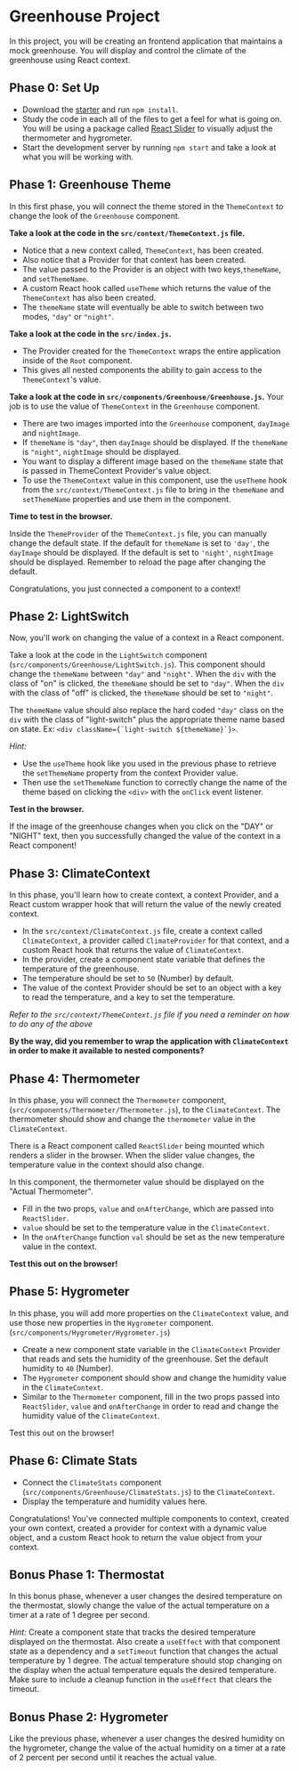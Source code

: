 # Greenhouse Project

In this project, you will be creating an frontend application that maintains a
mock greenhouse. You will display and control the climate of the greenhouse
using React context.

## Phase 0: Set Up

- Download the [starter] and run `npm install`.
- Study the code in each all of the files to get a feel for what is going on.
  You will be using a package called [React Slider] to visually adjust the
  thermometer and hygrometer.
- Start the development server by running `npm start` and take a look at what
  you will be working with.

## Phase 1: Greenhouse Theme

In this first phase, you will connect the theme stored in the `ThemeContext` to
change the look of the `Greenhouse` component.

**Take a look at the code in the `src/context/ThemeContext.js` file.**

- Notice that a new context called, `ThemeContext`, has been created.
- Also notice that a Provider for that context has been created.
- The value passed to the Provider is an object with two keys,`themeName`, and
  `setThemeName`.
- A custom React hook called `useTheme` which returns the value of the
  `ThemeContext` has also been created.
- The `themeName` state will eventually be able to switch between two modes,
  `"day"` or `"night"`.

**Take a look at the code in the `src/index.js`.**

- The Provider created for the `ThemeContext` wraps the entire application
  inside of the `Root` component.
- This gives all nested components the ability to gain access to the
  `ThemeContext`'s value.

**Take a look at the code in `src/components/Greenhouse/Greenhouse.js`.**
Your job is to use the value of `ThemeContext` in the `Greenhouse` component.

- There are two images imported into the `Greenhouse` component, `dayImage` and
  `nightImage`.
- If `themeName` is `"day"`, then `dayImage` should be displayed. If the
  `themeName` is `"night"`, `nightImage` should be displayed.
- You want to display a different image based on the `themeName` state that is
  passed in ThemeContext Provider's value object.
- To use the `ThemeContext` value in this component, use the `useTheme` hook
  from the `src/context/ThemeContext.js` file to bring in the `themeName` and
  `setThemeName` properties and use them in the component.

**Time to test in the browser.**

Inside the `ThemeProvider` of the `ThemeContext.js` file, you can manually change the default state. If the
default for `themeName` is set to `'day'`, the `dayImage` should be displayed.
If the default is set to `'night'`, `nightImage` should be displayed.
Remember to reload the page after changing the default.

Congratulations, you just connected a component to a context!

## Phase 2: LightSwitch

Now, you'll work on changing the value of a context in a React component.

Take a look at the code in the `LightSwitch` component
(`src/components/Greenhouse/LightSwitch.js`). This component should change the
`themeName` between `"day"` and `"night"`. When the `div` with the class of "on"
is clicked, the `themeName` should be set to `"day"`. When the `div` with the
class of "off" is clicked, the `themeName` should be set to `"night"`.

The `themeName` value should also replace the hard coded `"day"` class on the
`div` with the class of "light-switch" plus the appropriate theme name based on
state. Ex: `` <div className={`light-switch ${themeName}`}> ``.

_Hint:_

- Use the `useTheme` hook like you used in the previous phase to retrieve the
  `setThemeName` property from the context Provider value.
- Then use the `setThemeName` function to correctly change the name of the theme
  based on clicking the `<div>` with the `onClick` event listener.

**Test in the browser.**

If the image of the greenhouse changes when you click
on the "DAY" or "NIGHT" text, then you successfully changed the value of the
context in a React component!

## Phase 3: ClimateContext

In this phase, you'll learn how to create context, a context Provider, and
a React custom wrapper hook that will return the value of the newly created
context.

- In the `src/context/ClimateContext.js` file, create a context called
  `ClimateContext`, a provider called `ClimateProvider` for that context, and a
  custom React hook that returns the value of `ClimateContext`.
- In the provider, create a component state variable that defines the
  temperature of the greenhouse.
- The temperature should be set to `50` (Number) by default.
- The value of the context Provider should be set to an object with a key to
  read the temperature, and a key to set the temperature.

_Refer to the `src/context/ThemeContext.js` file if you need a reminder on how
to do any of the above_

**By the way, did you remember to wrap the application with `ClimateContext` in
order to make it available to nested components?**

## Phase 4: Thermometer

In this phase, you will connect the `Thermometer` component,
(`src/components/Thermometer/Thermometer.js`), to the `ClimateContext`. The
thermometer should show and change the `thermometer` value in the
`ClimateContext`.

There is a React component called `ReactSlider` being mounted which renders a
slider in the browser. When the slider value changes, the temperature value in
the context should also change.

In this component, the thermometer value should be displayed on the "Actual
Thermometer".

- Fill in the two props, `value` and `onAfterChange`, which are passed into
  `ReactSlider`.
- `value` should be set to the temperature value in the `ClimateContext`.
- In the `onAfterChange` function `val` should be set as the new temperature
  value in the context.

**Test this out on the browser!**

## Phase 5: Hygrometer

In this phase, you will add more properties on the `ClimateContext` value, and
use those new properties in the `Hygrometer` component.
(`src/components/Hygrometer/Hygrometer.js`)

- Create a new component state variable in the `ClimateContext` Provider that
  reads and sets the humidity of the greenhouse. Set the default humidity to
  `40` (Number).
- The `Hygrometer` component should show and change the humidity value in the
  `ClimateContext`.
- Similar to the `Thermometer` component, fill in the two props passed into
  `ReactSlider`, `value` and `onAfterChange` in order to read and change the
  humidity value of the `ClimateContext`.

Test this out on the browser!

## Phase 6: Climate Stats

- Connect the `ClimateStats` component
  (`src/components/Greenhouse/ClimateStats.js`) to the `ClimateContext`.
- Display the temperature and humidity values here.

Congratulations! You've connected multiple components to context, created your
own context, created a provider for context with a dynamic value object, and a
custom React hook to return the value object from your context.

## Bonus Phase 1: Thermostat

In this bonus phase, whenever a user changes the desired temperature on the
thermostat, slowly change the value of the actual temperature on a timer at a
rate of 1 degree per second.

_Hint:_ Create a component state that tracks the desired temperature displayed
on the thermostat. Also create a `useEffect` with that component state as a
dependency and a `setTimeout` function that changes the actual temperature by 1
degree. The actual temperature should stop changing on the display when the
actual temperature equals the desired temperature. Make sure to include a
cleanup function in the `useEffect` that clears the timeout.

## Bonus Phase 2: Hygrometer

Like the previous phase, whenever a user changes the desired humidity on the
hygrometer, change the value of the actual humidity on a timer at a rate of 2
percent per second until it reaches the actual value.

[React Slider]: https://www.npmjs.com/package/react-slider
[starter]: https://github.com/appacademy-starters/greenhouse

